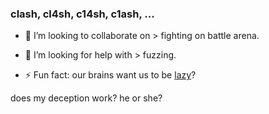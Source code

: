 ### clash, cl4sh, c14sh, c1ash, ...



- 👯 I’m looking to collaborate on > fighting on battle arena.
- 🤔 I’m looking for help with > fuzzing.


- ⚡ Fun fact: our brains want us to be [lazy](https://www.forbes.com/sites/nicolelipkin/2022/10/25/our-brains-want-to-be-lazy-heres-how-to-win-the-battle/)?


does my deception work? he or she?

